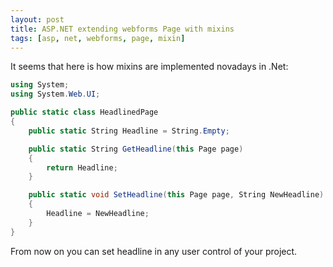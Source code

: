 ```yaml
---
layout: post
title: ASP.NET extending webforms Page with mixins
tags: [asp, net, webforms, page, mixin]
---
```


It seems that here is how mixins are implemented novadays in .Net:

```csharp
using System;
using System.Web.UI;

public static class HeadlinedPage
{
    public static String Headline = String.Empty;

    public static String GetHeadline(this Page page)
    {
        return Headline;
    }

    public static void SetHeadline(this Page page, String NewHeadline)
    {
        Headline = NewHeadline;
    }
}
```

From now on you can set headline in any user control of your project.
